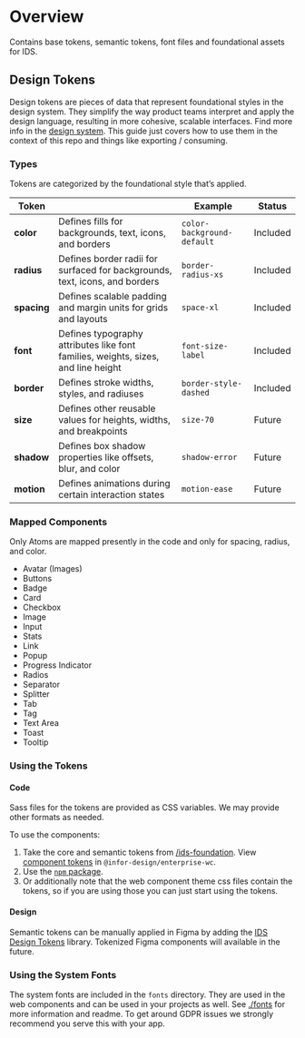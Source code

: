 # Overview

Contains base tokens, semantic tokens, font files and foundational assets for IDS.

## Design Tokens

Design tokens are pieces of data that represent foundational styles in the design system. They simplify the way product teams interpret and apply the design language, resulting in more cohesive, scalable interfaces. Find more info in the [design system](https://design.infor.com/foundations/design-tokens/). This guide just covers how to use them in the context of this repo and things like exporting / consuming.

### Types

Tokens are categorized by the foundational style that’s applied.

| Token       |                               |Example         |Status         |
|-------------|-------------------------------|----------------|----------------|
|**color**    |Defines fills for backgrounds, text, icons, and borders |`color-background-default`| Included |
|**radius**   |Defines border radii for surfaced  for backgrounds, text, icons, and borders |`border-radius-xs`| Included |
|**spacing**  |Defines scalable padding and margin units for grids and layouts  |`space-xl`| Included |
|**font**     |Defines typography attributes like font families, weights, sizes, and line height |`font-size-label`| Included |
|**border**   |Defines stroke widths, styles, and radiuses  |`border-style-dashed`| Included |
|**size**     |Defines other reusable values for heights, widths, and breakpoints  |`size-70`| Future |
|**shadow**   |Defines box shadow properties like offsets, blur, and color |`shadow-error`| Future |
|**motion**   |Defines animations during certain interaction states  |`motion-ease`| Future |

### Mapped Components

Only Atoms are mapped presently in the code and only for spacing, radius, and color.

- Avatar (Images)
- Buttons
- Badge
- Card
- Checkbox
- Image
- Input
- Stats
- Link
- Popup
- Progress Indicator
- Radios
- Separator
- Splitter
- Tab
- Tag
- Text Area
- Toast
- Tooltip

### Using the Tokens

#### Code

Sass files for the tokens are provided as CSS variables. We may provide other formats as needed.

To use the components:

1. Take the core and semantic tokens from [/ids-foundation](https://github.com/infor-design/ids-foundation/tree/main/tokens/theme-soho). View [component tokens](https://github.com/infor-design/enterprise-wc/tree/main/src/themes/default) in `@infor-design/enterprise-wc`.
2. Use the [`npm` package](https://www.npmjs.com/package/ids-foundation).
3. Or additionally note that the web component theme css files contain the tokens, so if you are using those you can just start using the tokens.

#### Design

Semantic tokens can be manually applied in Figma by adding the [IDS Design Tokens](https://www.figma.com/design/7xMSXwCpK3eq4uGqkDDDav/IDS-Design-Tokens?m=auto&node-id=16%3A396&t=VDCzgpqVzBEcmjt5-1) library. Tokenized Figma components will available in the future.

### Using the System Fonts

The system fonts are included in the `fonts` directory. They are used in the web components and can be used in your projects as well. See [./fonts](./fonts) for more information and readme. To get around GDPR issues we strongly recommend you serve this with your app.
